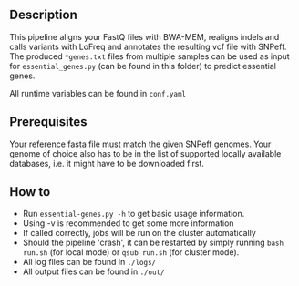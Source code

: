 Description
-----------

This pipeline aligns your FastQ files with BWA-MEM, realigns indels
and calls variants with LoFreq and annotates the resulting vcf file
with SNPeff. The produced `*genes.txt` files from multiple samples
can be used as input for `essential_genes.py` (can be found in this
folder) to predict essential genes.

All runtime variables can be found in `conf.yaml`

Prerequisites
-------------

Your reference fasta file must match the given SNPeff genomes. Your
genome of choice also has to be in the list of supported locally
available databases, i.e. it might have to be downloaded first.

How to
------

- Run `essential-genes.py -h` to get basic usage information.
- Using -v is recommended to get some more information
- If called correctly, jobs will be run on the cluster automatically
- Should the pipeline 'crash', it can be restarted by simply running
  `bash run.sh` (for local mode) or `qsub run.sh` (for cluster mode).
- All log files can be found in `./logs/`
- All output files can be found in `./out/`




